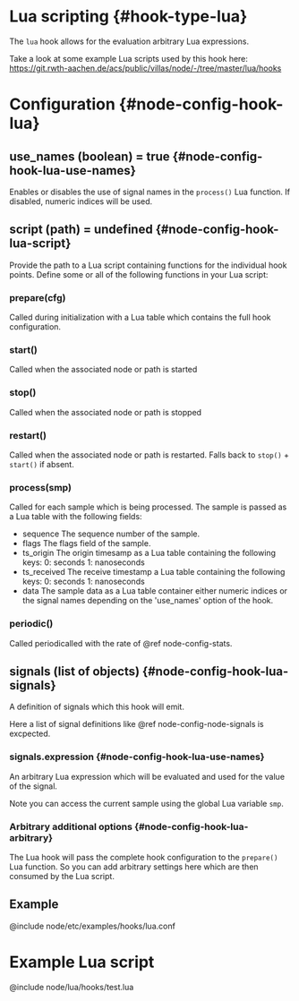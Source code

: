 # Lua scripting {#hook-type-lua}

The `lua` hook allows for the evaluation arbitrary Lua expressions.

Take a look at some example Lua scripts used by this hook here:
https://git.rwth-aachen.de/acs/public/villas/node/-/tree/master/lua/hooks

# Configuration {#node-config-hook-lua}

## use_names (boolean) = true {#node-config-hook-lua-use-names}

Enables or disables the use of signal names in the `process()` Lua function.
If disabled, numeric indices will be used.

## script (path) = undefined {#node-config-hook-lua-script}

Provide the path to a Lua script containing functions for the individual hook points.
Define some or all of the following functions in your Lua script:

### prepare(cfg)

Called during initialization with a Lua table which contains the full hook configuration.

### start()

Called when the associated node or path is started

### stop()

Called when the associated node or path is stopped

### restart()

Called when the associated node or path is restarted.
Falls back to `stop()` + `start()` if absent.

### process(smp)

Called for each sample which is being processed.
The sample is passed as a Lua table with the following fields:

- sequence     The sequence number of the sample.
- flags        The flags field of the sample.
- ts_origin    The origin timesamp as a Lua table containing
               the following keys:
                   0: seconds
                   1: nanoseconds
- ts_received  The receive timestamp a Lua table containing
               the following keys:
                   0: seconds
                   1: nanoseconds
- data         The sample data as a Lua table container either
               numeric indices or the signal names depending
               on the 'use_names' option of the hook.

### periodic()

Called periodicalled with the rate of @ref node-config-stats.

## signals (list of objects) {#node-config-hook-lua-signals}

A definition of signals which this hook will emit.

Here a list of signal definitions like @ref node-config-node-signals is excpected.

### signals.expression {#node-config-hook-lua-use-names}

An arbitrary Lua expression which will be evaluated and used for the value of the signal.

Note you can access the current sample using the global Lua variable `smp`.


### Arbitrary additional options {#node-config-hook-lua-arbitrary}

The Lua hook will pass the complete hook configuration to the `prepare()` Lua function.
So you can add arbitrary settings here which are then consumed by the Lua script.

## Example

@include node/etc/examples/hooks/lua.conf

# Example Lua script

@include node/lua/hooks/test.lua
